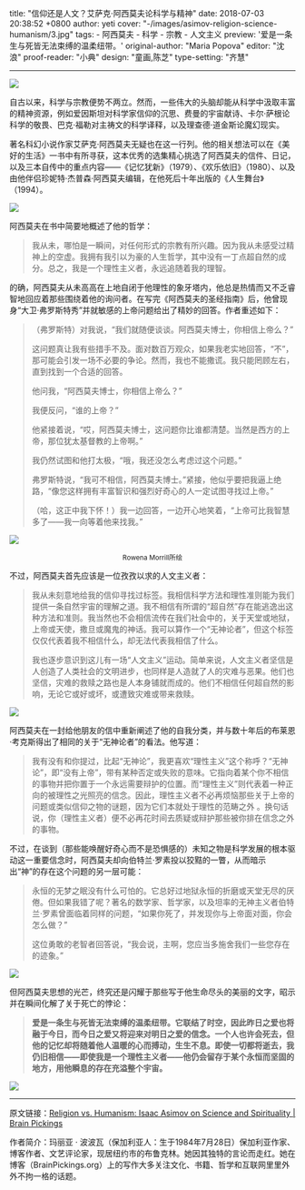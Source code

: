 title: "信仰还是人文？艾萨克·阿西莫夫论科学与精神"
date: 2018-07-03 20:38:52 +0800
author: yeti
cover: "-/images/asimov-religion-science-humanism/3.jpg"
tags:
    - 阿西莫夫
    - 科学
    - 宗教
    - 人文主义
preview: '爱是一条生与死皆无法束缚的温柔纽带。'
original-author: "Maria Popova"
editor: "沈浪"
proof-reader: "小典"
design: "童画,陈芝"
type-setting: "齐慧"

---
![](-/images/asimov-religion-science-humanism/1.webp)

自古以来，科学与宗教便势不两立。然而，一些伟大的头脑却能从科学中汲取丰富的精神资源，例如爱因斯坦对科学家信仰的沉思、费曼的宇宙献诗、卡尔·萨根论科学的敬畏、巴克·福勒对主祷文的科学译释，以及理查德·道金斯论魔幻现实。

著名科幻小说作家艾萨克·阿西莫夫无疑也在这一行列。他的相关想法可以在《美好的生活》一书中有所寻获，这本优秀的选集精心挑选了阿西莫夫的信件、日记，以及三本自传中的重点内容——《记忆犹新》（1979）、《欢乐依旧》（1980）、以及由他伴侣珍妮特·杰普森·阿西莫夫编辑，在他死后十年出版的《人生舞台》（1994）。

![](-/images/asimov-religion-science-humanism/2.webp)

阿西莫夫在书中简要地概述了他的哲学：

> 我从未，哪怕是一瞬间，对任何形式的宗教有所兴趣。因为我从未感受过精神上的空虚。我拥有我引以为豪的人生哲学，其中没有一丁点超自然的成分。总之，我是一个理性主义者，永远追随着我的理智。

的确，阿西莫夫从未高高在上地自闭于他理性的象牙塔内，他总是热情而又不乏睿智地回应着那些围绕着他的询问者。在写完《阿西莫夫的圣经指南》后，他曾现身“大卫·弗罗斯特秀”并就敏感的上帝问题给出了精妙的回答。作者重述如下：

>（弗罗斯特）对我说，“我们就随便谈谈。阿西莫夫博士，你相信上帝么？”
>
> 这问题真让我有些措手不及。面对数百万观众，如果我老实地回答，“不”，那可能会引发一场不必要的争论。然而，我也不能撒谎。我只能罔顾左右，直到找到一个合适的回答。
>
> 他问我，“阿西莫夫博士，你相信上帝么？”
>
> 我便反问，“谁的上帝？”
> 
> 他紧接着说，“哎，阿西莫夫博士，这问题你比谁都清楚。当然是西方的上帝，那位犹太基督教的上帝啊。”
>
> 我仍然试图和他打太极，“哦，我还没怎么考虑过这个问题。”
> 
> 弗罗斯特说，“我可不相信，阿西莫夫博士。”紧接，他似乎要把我逼上绝路，“像您这样拥有丰富智识和强烈好奇心的人一定试图寻找过上帝。”
>
>（哈，这正中我下怀！）我一边回答，一边开心地笑着，“上帝可比我智慧多了——我一向等着他来找我。”

![](-/images/asimov-religion-science-humanism/3.jpg)
<center><small>Rowena Morrill所绘</small></center>

不过，阿西莫夫首先应该是一位孜孜以求的人文主义者：

> 我从未刻意地给我的信仰寻找过标签。我相信科学方法和理性准则能为我们提供一条自然宇宙的理解之道。我不相信有所谓的“超自然”存在能逃逸出这种方法和准则。我当然也不会相信流传在我们社会中的，关于天堂或地狱，上帝或天使，撒旦或魔鬼的神话。我可以算作一个“无神论者”，但这个标签仅仅代表着我不相信什么，却无法代表我相信了什么。
> 
> 我也逐步意识到这儿有一场“人文主义”运动。简单来说，人文主义者坚信是人创造了人类社会的文明进步，也同样是人造就了人的灾难与恶果。他们也坚信，灾难的救赎之路也是人本身铺就而成的。他们不相信任何超自然的影响，无论它或好或坏，或遭致灾难或带来救赎。

![](-/images/asimov-religion-science-humanism/4.webp)

阿西莫夫在一封给他朋友的信中重新阐述了他的自我分类，并与数十年后的布莱恩·考克斯得出了相同的关于“无神论者”的看法。他写道：

> 我有没有和你提过，比起“无神论”，我更喜欢“理性主义”这个称呼？“无神论”，即“没有上帝”，带有某种否定或失败的意味。它指向着某个你不相信的事物并把你置于一个永远需要辩护的位置。而“理性主义”则代表着一种正向的被理性之光照亮的信念。因此，理性主义者不必再烦恼那些关于上帝的问题或类似信仰之物的谜题，因为它们本就处于理性的范畴之外 。换句话说，你（理性主义者）便不必再花时间去质疑或辩护那些被你排在信念之外的事物。

不过，在谈到（那些能唤醒好奇心而不是恐惧感的）未知之物是科学发展的根本驱动这一重要信念时，阿西莫夫却向伯特兰·罗素投以狡黠的一瞥，从而暗示出“神”的存在这个问题的另一层可能：

> 永恒的无梦之眠没有什么可怕的。它总好过地狱永恒的折磨或天堂无尽的厌倦。但如果我错了呢？著名的数学家、哲学家，以及坦率的无神主义者伯特兰·罗素曾面临着同样的问题，“如果你死了，并发现你与上帝面对面，你会怎么做？”
>
> 这位勇敢的老智者回答说，“我会说，主啊，您应当多施舍我们一些您存在的迹象。”

![](-/images/asimov-religion-science-humanism/5.webp)

但阿西莫夫思想的光芒，终究还是闪耀于那些写于他生命尽头的美丽的文字，昭示并在瞬间化解了关于死亡的悖论：

> **爱是一条生与死皆无法束缚的温柔纽带。它联结了时空，因此昨日之爱也将融于今日，而今日之爱又将迎来对明日之爱的信念。一个人也许会死去，但他的记忆却将随着他人温暖的心而搏动，生生不息。即使一切都将逝去，我仍旧相信——即使我是一个理性主义者——他仍会留存于某个永恒而坚固的地方，用他瞬息的存在充溢整个宇宙。**

![](-/images/asimov-religion-science-humanism/6.webp)

---

原文链接：[Religion vs. Humanism: Isaac Asimov on Science and Spirituality | Brain Pickings](https://www.brainpickings.org/2013/08/13/isaac-asimov-religion-science-humanism/)

作者简介：玛丽亚 · 波波瓦（保加利亚人：生于1984年7月28日）保加利亚作家、博客作者、文艺评论家，现居纽约市的布鲁克林。她因其独特的言论而走红。她在博客（BrainPickings.org）上的写作大多关注文化、书籍、哲学和互联网里里外外不拘一格的话题。

